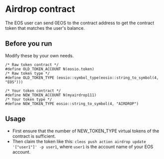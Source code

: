# Airdrop contract

The EOS user can send 0EOS to the contract address to get the contract token that matches the user's balance.

## Before you run

Modify these by your own needs.
```
/* Raw token contract */
#define OLD_TOKEN_ACCOUNT N(eosio.token)
/* Raw token type */
#define OLD_TOKEN_TYPE (eosio::symbol_type(eosio::string_to_symbol(4, "EOS")))

/* Your token contract */
#define NEW_TOKEN_ACCOUNT N(myairdrop111)
/* Your token type */
#define NEW_TOKEN_TYPE eosio::string_to_symbol(4, "AIRDROP")
```

## Usage
- First ensure that the number of NEW_TOKEN_TYPE virtual tokens of the contract is sufficient.
- Then claim the token like this: `cleos push action airdrop update '["user1"]' -p user1`, where `user1` is the account name of your EOS account.